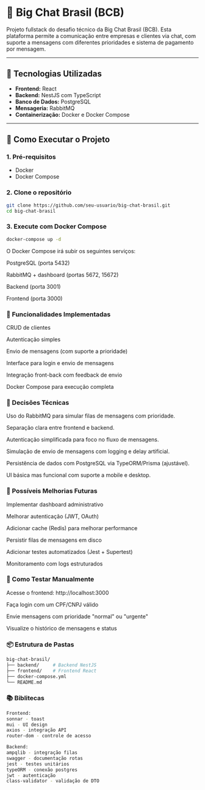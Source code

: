 # 🧠 Big Chat Brasil (BCB)

Projeto fullstack do desafio técnico da Big Chat Brasil (BCB). Esta plataforma permite a comunicação entre empresas e clientes via chat, com suporte a mensagens com diferentes prioridades e sistema de pagamento por mensagem.

---

## 🧩 Tecnologias Utilizadas

- **Frontend:** React
- **Backend:** NestJS com TypeScript
- **Banco de Dados:** PostgreSQL
- **Mensageria:** RabbitMQ
- **Containerização:** Docker e Docker Compose

---

## 🚀 Como Executar o Projeto

### 1. Pré-requisitos

- Docker
- Docker Compose

### 2. Clone o repositório

```bash
git clone https://github.com/seu-usuario/big-chat-brasil.git
cd big-chat-brasil
```
### 3. Execute com Docker Compose
```bash
docker-compose up -d
```
O Docker Compose irá subir os seguintes serviços:

PostgreSQL (porta 5432)

RabbitMQ + dashboard (portas 5672, 15672)

Backend (porta 3001)

Frontend (porta 3000)

### 📱 Funcionalidades Implementadas
CRUD de clientes

Autenticação simples

Envio de mensagens (com suporte a prioridade)

Interface para login e envio de mensagens

Integração front-back com feedback de envio

Docker Compose para execução completa

### 🧠 Decisões Técnicas
Uso do RabbitMQ para simular filas de mensagens com prioridade.

Separação clara entre frontend e backend.

Autenticação simplificada para foco no fluxo de mensagens.

Simulação de envio de mensagens com logging e delay artificial.

Persistência de dados com PostgreSQL via TypeORM/Prisma (ajustável).

UI básica mas funcional com suporte a mobile e desktop.

### 📌 Possíveis Melhorias Futuras
Implementar dashboard administrativo

Melhorar autenticação (JWT, OAuth)

Adicionar cache (Redis) para melhorar performance

Persistir filas de mensagens em disco

Adicionar testes automatizados (Jest + Supertest)

Monitoramento com logs estruturados

### 📄 Como Testar Manualmente
Acesse o frontend: http://localhost:3000

Faça login com um CPF/CNPJ válido

Envie mensagens com prioridade "normal" ou "urgente"

Visualize o histórico de mensagens e status

### 📦 Estrutura de Pastas
```bash
big-chat-brasil/
├── backend/     # Backend NestJS
├── frontend/    # Frontend React
├── docker-compose.yml
└── README.md
```
### 📚 Biblitecas
```bash
Frontend:
sonnar - toast
mui - UI design
axios - integração API
router-dom - controle de acesso

Backend:
ampqlib - integração filas
swagger - documentação rotas
jest - testes unitários
typeORM - conexão postgres
jwt - autenticação
class-validator - validação de DTO
```
